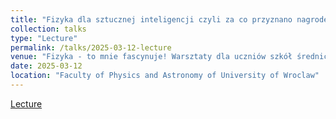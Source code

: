 ```yaml
---
title: "Fizyka dla sztucznej inteligencji czyli za co przyznano nagrodę Nobla z fizyki w 2024 r."
collection: talks
type: "Lecture"
permalink: /talks/2025-03-12-lecture
venue: "Fizyka - to mnie fascynuje! Warsztaty dla uczniów szkół średnich zorganizowanych przez Wydział Fizyki i Astronomii UWr."
date: 2025-03-12
location: "Faculty of Physics and Astronomy of University of Wroclaw"
---
```


[Lecture](-) 
